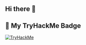 ## Hi there 👋

## 🧠 My TryHackMe Badge

[![TryHackMe](https://tryhackme-badges.s3.amazonaws.com/lemaitre.png)](https://tryhackme.com/p/lemaitre)

